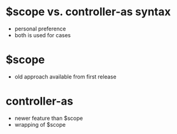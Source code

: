 # $scope vs. controller-as syntax

- personal preference
- both is used for cases

# $scope

- old approach available from first release

# controller-as

- newer feature than $scope
- wrapping of $scope
